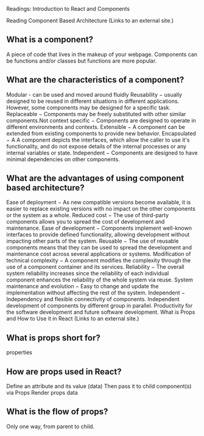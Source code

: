 Readings: Introduction to React and Components

Reading
Component Based Architecture (Links to an external site.)

## What is a component?

A piece of code that lives in the makeup of your webpage. Components can be functions and/or classes but functions are more popular.

## What are the characteristics of a component?
Modular - can be used and moved around fluidly
Reusability − usually designed to be reused in different situations in different applications. However, some components may be designed for a specific task.
Replaceable − Components may be freely substituted with other similar components.Not context specific − Components are designed to operate in different environments and contexts.
Extensible − A component can be extended from existing components to provide new behavior.
Encapsulated − A A component depicts the interfaces, which allow the caller to use it's functionality, and do not expose details of the internal processes or any internal variables or state.
Independent − Components are designed to have minimal dependencies on other components.

## What are the advantages of using component based architecture?

Ease of deployment − As new compatible versions become available, it is easier to replace existing versions with no impact on the other components or the system as a whole.
Reduced cost − The use of third-party components allows you to spread the cost of development and maintenance.
Ease of development − Components implement well-known interfaces to provide defined functionality, allowing development without impacting other parts of the system.
Reusable − The use of reusable components means that they can be used to spread the development and maintenance cost across several applications or systems.
Modification of technical complexity − A component modifies the complexity through the use of a component container and its services.
Reliability − The overall system reliability increases since the reliability of each individual component enhances the reliability of the whole system via reuse.
System maintenance and evolution − Easy to change and update the implementation without affecting the rest of the system.
Independent − Independency and flexible connectivity of components. Independent development of components by different group in parallel. Productivity for the software development and future software development.
What is Props and How to Use it in React (Links to an external site.)

## What is props short for?

properties

## How are props used in React?

Define an attribute and its value (data)
Then pass it to child component(s) via Props
Render props data

## What is the flow of props?

Only one way, from parent to child.
